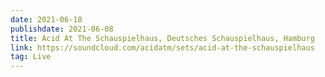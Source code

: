 ```yaml
---
date: 2021-06-18
publishdate: 2021-06-08
title: Acid At The Schauspielhaus, Deutsches Schauspielhaus, Hamburg
link: https://soundcloud.com/acidatm/sets/acid-at-the-schauspielhaus
tag: Live
---
```

